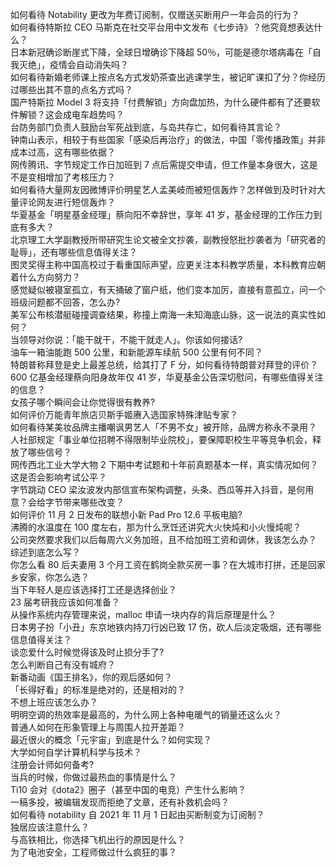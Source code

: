 如何看待 Notability 更改为年费订阅制，仅赠送买断用户一年会员的行为？  
如何看待特斯拉 CEO 马斯克在社交平台用中文发布《七步诗》？他究竟想表达什么？  
日本新冠确诊断崖式下降，全球日增确诊下降超 50％，可能是德尔塔病毒在「自我灭绝」，疫情会自动消失吗？  
如何看待新婚老师课上按点名方式发奶茶查出逃课学生，被记旷课扣了分？你经历过哪些出其不意的点名方式吗？  
国产特斯拉 Model 3 将支持「付费解锁」方向盘加热，为什么硬件都有了还要软件解锁？这会成电车趋势吗？  
台防务部门负责人鼓励台军死战到底，与岛共存亡，如何看待其言论？  
钟南山表示，相较于有些国家「感染后再治疗」的做法，中国「零传播政策」并非成本过高，这有哪些依据？  
网传腾讯、字节规定工作日加班到 7 点后需提交申请，但工作量本身很大，这是不是变相增加了考核压力？  
如何看待大量网友因微博评价明星艺人孟美岐而被短信轰炸？怎样做到及时针对大量评论网友进行短信轰炸？  
华夏基金「明星基金经理」蔡向阳不幸辞世，享年 41 岁，基金经理的工作压力到底有多大？  
北京理工大学副教授所带研究生论文被全文抄袭，副教授怒批抄袭者为「研究者的耻辱」，还有哪些信息值得关注？  
图灵奖得主称中国高校过于看重国际声望，应更关注本科教学质量，本科教育应朝着什么方向努力？  
感觉疑似被寝室孤立，有天捅破了窗户纸，他们变本加厉，直接有意孤立，问一个班级问题都不回答，怎么办?  
美军公布核潜艇碰撞调查结果，称撞上南海一未知海底山脉，这一说法的真实性如何？  
当领导对你说：「能干就干，不能干就走人」。你该如何接话?  
油车一箱油能跑 500 公里，和新能源车续航 500 公里有何不同？  
特朗普称拜登是史上最差总统，给其打了 F 分，如何看待特朗普对拜登的评价？  
600 亿基金经理蔡向阳身故年仅 41 岁，华夏基金公告深切慰问，有哪些值得关注的信息？  
女孩子哪个瞬间会让你觉得很有教养?  
如何评价万能青年旅店贝斯手姬赓入选国家特殊津贴专家？  
如何看待某美妆品牌主播嘲讽男艺人「不男不女」被开除，品牌方称永不录用？  
人社部规定「事业单位招聘不得限制毕业院校」，要保障职校生平等竞争机会，释放了哪些信号？  
网传西北工业大学大物 2 下期中考试题和十年前真题基本一样，真实情况如何？这是否会影响考试公平？  
字节跳动 CEO 梁汝波发内部信宣布架构调整，头条、西瓜等并入抖音，是何用意？会给字节带来哪些改变？  
如何评价 11 月 2 日发布的联想小新 Pad Pro 12.6 平板电脑?  
沸腾的水温度在 100 度左右，那为什么烹饪还讲究大火快炖和小火慢炖呢？  
公司突然要求我们以后每周六义务加班，且不给加班工资和调休，我该怎么办？  
综述到底怎么写？  
你怎么看 80 后夫妻用 3 个月工资在鹤岗全款买房一事？在大城市打拼，还是回家乡安家，你怎么选？  
当下年轻人是应该选择打工还是选择创业？  
23 届考研我应该如何准备？  
从操作系统内存管理来说，malloc 申请一块内存的背后原理是什么？  
日本男子扮「小丑」东京地铁内持刀行凶已致 17 伤，砍人后淡定吸烟，还有哪些信息值得关注？  
谈恋爱什么时候觉得该及时止损分手了?  
怎么判断自己有没有城府？  
新番动画《国王排名》，你的观后感如何？  
「长得好看」的标准是绝对的，还是相对的？  
不想上班应该怎么办？  
明明空调的热效率是最高的，为什么网上各种电暖气的销量还这么火？  
普通人如何在形象管理上与周围人拉开差距？  
最近很火的概念「元宇宙」到底是什么？如何实现？  
大学如何自学计算机科学与技术？  
注册会计师如何备考?  
当兵的时候，你做过最热血的事情是什么？  
Ti10 会对《dota2》圈子（甚至中国的电竞）产生什么影响？  
一稿多投，被编辑发现而拒绝了文章，还有补救机会吗？  
如何看待 notability 自 2021 年 11 月 1 日起由买断制变为订阅制？  
独居应该注意什么？  
与高铁相比，你选择飞机出行的原因是什么？  
为了电池安全，工程师做过什么疯狂的事？  
